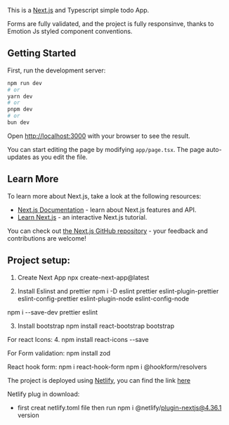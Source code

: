 This is a [Next.js](https://nextjs.org/) and Typescript simple todo App.

Forms are fully validated, and the project is fully responsinve, thanks to Emotion Js styled component conventions.

## Getting Started

First, run the development server:

```bash
npm run dev
# or
yarn dev
# or
pnpm dev
# or
bun dev
```

Open [http://localhost:3000](http://localhost:3000) with your browser to see the result.

You can start editing the page by modifying `app/page.tsx`. The page auto-updates as you edit the file.

## Learn More

To learn more about Next.js, take a look at the following resources:

- [Next.js Documentation](https://nextjs.org/docs) - learn about Next.js features and API.
- [Learn Next.js](https://nextjs.org/learn) - an interactive Next.js tutorial.

You can check out [the Next.js GitHub repository](https://github.com/vercel/next.js/) - your feedback and contributions are welcome!

## Project setup:

1. Create Next App
   npx create-next-app@latest

2. Install Eslinst and prettier
   npm i -D eslint prettier eslint-plugin-prettier eslint-config-prettier eslint-plugin-node eslint-config-node

npm i --save-dev prettier eslint

3. Install bootstrap
   npm install react-bootstrap bootstrap

For react Icons: 4. npm install react-icons --save

For Form validation:
npm install zod

React hook form:
npm i react-hook-form
npm i @hookform/resolvers

The project is deployed using [Netlify](https://app.netlify.com/), you can find the link [here]()

Netlify plug in download:
- first creat netlify.toml file
then run npm i @netlify/plugin-nextjs@4.36.1 version